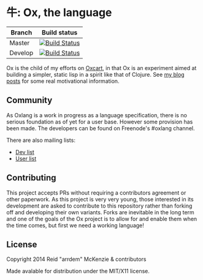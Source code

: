 # 牛: Ox, the language

| Branch | Build status |
| ------ | ------------ | 
| Master | [![Build Status](https://travis-ci.org/ox-lang/ox.svg?branch=master)](https://travis-ci.org/ox-lang/ox) |
| Develop | [![Build Status](https://travis-ci.org/ox-lang/ox.svg?branch=develop)](https://travis-ci.org/ox-lang/ox) |

Ox is the child of my efforts on [Oxcart](https://github.com/oxlang/oxcart), in that Ox is an experiment aimed at building a simpler, static lisp in a spirit like that of Clojure.
See [my blog posts](https://www.arrdem.com/2014/09/10/ox_a_preface/) for some real motivational information.

## Community

As Oxlang is a work in progress as a language specification, there is no serious foundation as of yet for a user base.
However some provision has been made.
The developers can be found on Freenode's #oxlang channel.

There are also mailing lists:

- [Dev list](http://librelist.com/browser/oxlang.dev/)
- [User list](http://librelist.com/browser/oxlang.general/)

## Contributing

This project accepts PRs without requiring a contributors agreement or other paperwork.
As this project is very very young, those interested in its development are asked to contribute to this repository rather than forking off and developing their own variants.
Forks are inevitable in the long term and one of the goals of the Ox project is to allow for and enable them when the time comes, but first we need a working language!

## License

Copyright 2014 Reid "arrdem" McKenzie & contributors

Made avalable for distribution under the MIT/X11 license.
